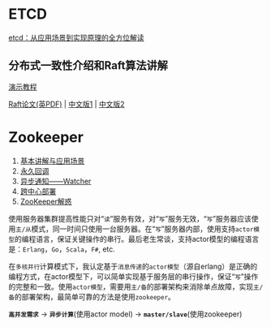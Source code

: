 
ETCD
====

[etcd：从应用场景到实现原理的全方位解读](http://www.infoq.com/cn/articles/etcd-interpretation-application-scenario-implement-principle)


## 分布式一致性介绍和Raft算法讲解

[演示教程](http://thesecretlivesofdata.com/raft)

[Raft论文(英PDF)](https://ramcloud.atlassian.net/wiki/download/attachments/6586375/raft.pdf) | [中文版1](https://github.com/maemual/raft-zh_cn/blob/master/raft-zh_cn.md) | [中文版2](http://www.infoq.com/cn/articles/raft-paper)


Zookeeper
=========

1. [基本讲解与应用场景](http://www.ibm.com/developerworks/cn/opensource/os-cn-zookeeper)
2. [永久回调](http://www.cnblogs.com/viviman/archive/2013/03/11/2954118.html)
3. [异步通知——Watcher](http://zoutm.iteye.com/blog/708468)
4. [跨中心部署](http://agapple.iteye.com/blog/1184023)
5. [ZooKeeper解惑](http://www.cnblogs.com/gpcuster/archive/2010/12/29/1921213.html)

使用服务器集群提高性能只对“`读`”服务有效，对“`写`”服务无效，“`写`”服务器应该使用`主/从`模式，同一时间只使用一台服务器。在“`写`”服务器内部，使用支持`actor模型`的编程语言，保证关键操作的串行。最后老生常谈，支持actor模型的编程语言是：`Erlang`，`Go`，`Scala`，`F#`, etc.

在`多核并行`计算模式下，我认定基于`消息传递`的`actor模型`（源自erlang）是正确的编程方式，在actor模型下，可以简单实现基于服务层的串行操作，保证“`写`”操作的完整和一致。使用`actor模型`，需要用`主/备`的部署架构来消除单点故障，实现`主/备`的部署架构，最简单可靠的方法是使用`zookeeper`。

**`高并发需求`** -> **`异步计算`**(使用actor model) -> **`master/slave`**(使用zookeeper)
